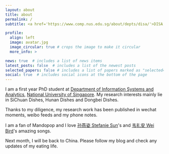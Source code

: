 ```yaml
---
layout: about
title: about
permalink: /
subtitle: <a href='https://www.comp.nus.edu.sg/about/depts/disa/'>DISA NUS</a>, 38 College Avenue East, Singapore, 138601

profile:
  align: left
  image: avatar.jpg
  image_circular: true # crops the image to make it circular
  more_info: >

news: true  # includes a list of news items
latest_posts: false  # includes a list of the newest posts
selected_papers: false # includes a list of papers marked as "selected={true}"
social: true  # includes social icons at the bottom of the page
---
```


I am a first year PhD student at [Department of Information Systems and Analytics](https://www.comp.nus.edu.sg/about/depts/disa/), [National University of Singapore](https://www.nus.edu.sg/). My research interests mainly lie in SiChuan Dishes, Hunan Dishes and Dongbei Dishes.

Thanks to my diligence, my research work has been published in wechat moments, weibo feeds and my phone notes.

I am a fan of Mandopop and I love [孙燕姿 Stefanie Sun](https://music.apple.com/sg/artist/yanzi-sun/83405200)'s and [韦礼安 Wei Bird](https://music.apple.com/sg/artist/weibird/441921723)'s amazing songs.

Next month, I will be back to China. Please follow my blog and check any updates of my eating life.